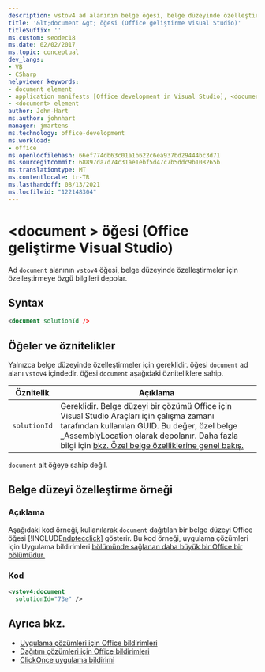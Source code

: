 ```yaml
---
description: vstov4 ad alanının belge öğesi, belge düzeyinde özelleştirmeler için özelleştirmeye özgü bilgileri depolar.
title: '&lt;document &gt; öğesi (Office geliştirme Visual Studio)'
titleSuffix: ''
ms.custom: seodec18
ms.date: 02/02/2017
ms.topic: conceptual
dev_langs:
- VB
- CSharp
helpviewer_keywords:
- document element
- application manifests [Office development in Visual Studio], <document> element
- <document> element
author: John-Hart
ms.author: johnhart
manager: jmartens
ms.technology: office-development
ms.workload:
- office
ms.openlocfilehash: 66ef774db63c01a1b622c6ea937bd29444bc3d71
ms.sourcegitcommit: 68897da7d74c31ae1ebf5d47c7b5ddc9b108265b
ms.translationtype: MT
ms.contentlocale: tr-TR
ms.lasthandoff: 08/13/2021
ms.locfileid: "122148304"
---
```

# <a name="ltdocumentgt-element-office-development-in-visual-studio"></a>&lt;document &gt; öğesi (Office geliştirme Visual Studio)
  Ad `document` alanının `vstov4` öğesi, belge düzeyinde özelleştirmeler için özelleştirmeye özgü bilgileri depolar.

## <a name="syntax"></a>Syntax

```xml
<document solutionId />
```

## <a name="elements-and-attributes"></a>Öğeler ve öznitelikler
 Yalnızca belge düzeyinde özelleştirmeler için gereklidir. öğesi `document` ad alanı `vstov4` içindedir. öğesi `document` aşağıdaki özniteliklere sahip.

|Öznitelik|Açıklama|
|---------------|-----------------|
|`solutionId`|Gereklidir. Belge düzeyi bir çözümü Office için Visual Studio Araçları için çalışma zamanı tarafından kullanılan GUID. Bu değer, özel belge _AssemblyLocation olarak depolanır. Daha fazla bilgi için [bkz. Özel belge özelliklerine genel bakış.](../vsto/custom-document-properties-overview.md)|

 `document` alt öğeye sahip değil.

## <a name="document-level-customization-example"></a>Belge düzeyi özelleştirme örneği

### <a name="description"></a>Açıklama
 Aşağıdaki kod örneği, kullanılarak `document` dağıtılan bir belge düzeyi Office öğesi [!INCLUDE[ndptecclick](../vsto/includes/ndptecclick-md.md)] gösterir. Bu kod örneği, uygulama çözümleri için Uygulama bildirimleri [bölümünde sağlanan daha büyük bir Office bir bölümüdur.](../vsto/application-manifests-for-office-solutions.md)

### <a name="code"></a>Kod

```xml
<vstov4:document
  solutionId="73e" />
```

## <a name="see-also"></a>Ayrıca bkz.

- [Uygulama çözümleri için Office bildirimleri](../vsto/application-manifests-for-office-solutions.md)
- [Dağıtım çözümleri için Office bildirimleri](../vsto/deployment-manifests-for-office-solutions.md)
- [ClickOnce uygulama bildirimi](../deployment/clickonce-application-manifest.md)

